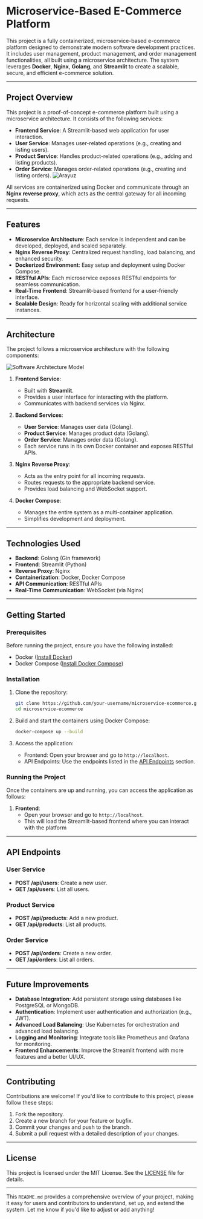 # Microservice-Based E-Commerce Platform

This project is a fully containerized, microservice-based e-commerce platform designed to demonstrate modern software development practices. It includes user management, product management, and order management functionalities, all built using a microservice architecture. The system leverages **Docker**, **Nginx**, **Golang**, and **Streamlit** to create a scalable, secure, and efficient e-commerce solution.

---

## Project Overview

This project is a proof-of-concept e-commerce platform built using a microservice architecture. It consists of the following services:
- **Frontend Service**: A Streamlit-based web application for user interaction.
- **User Service**: Manages user-related operations (e.g., creating and listing users).
- **Product Service**: Handles product-related operations (e.g., adding and listing products).
- **Order Service**: Manages order-related operations (e.g., creating and listing orders).
  ![Arayuz](https://github.com/user-attachments/assets/b558fc57-123b-4367-b89f-44c6cc741135)


All services are containerized using Docker and communicate through an **Nginx reverse proxy**, which acts as the central gateway for all incoming requests.

---

## Features

- **Microservice Architecture**: Each service is independent and can be developed, deployed, and scaled separately.
- **Nginx Reverse Proxy**: Centralized request handling, load balancing, and enhanced security.
- **Dockerized Environment**: Easy setup and deployment using Docker Compose.
- **RESTful APIs**: Each microservice exposes RESTful endpoints for seamless communication.
- **Real-Time Frontend**: Streamlit-based frontend for a user-friendly interface.
- **Scalable Design**: Ready for horizontal scaling with additional service instances.

---

## Architecture

The project follows a microservice architecture with the following components:

![Software Architecture Model](https://github.com/user-attachments/assets/95a6b6ba-bbe0-42a8-9807-dbdf89a0512d)

1. **Frontend Service**:
   - Built with **Streamlit**.
   - Provides a user interface for interacting with the platform.
   - Communicates with backend services via Nginx.

2. **Backend Services**:
   - **User Service**: Manages user data (Golang).
   - **Product Service**: Manages product data (Golang).
   - **Order Service**: Manages order data (Golang).
   - Each service runs in its own Docker container and exposes RESTful APIs.

3. **Nginx Reverse Proxy**:
   - Acts as the entry point for all incoming requests.
   - Routes requests to the appropriate backend service.
   - Provides load balancing and WebSocket support.

4. **Docker Compose**:
   - Manages the entire system as a multi-container application.
   - Simplifies development and deployment.

---

## Technologies Used

- **Backend**: Golang (Gin framework)
- **Frontend**: Streamlit (Python)
- **Reverse Proxy**: Nginx
- **Containerization**: Docker, Docker Compose
- **API Communication**: RESTful APIs
- **Real-Time Communication**: WebSocket (via Nginx)

---

## Getting Started

### Prerequisites

Before running the project, ensure you have the following installed:
- Docker ([Install Docker](https://docs.docker.com/get-docker/))
- Docker Compose ([Install Docker Compose](https://docs.docker.com/compose/install/))

### Installation

1. Clone the repository:
   ```bash
   git clone https://github.com/your-username/microservice-ecommerce.git
   cd microservice-ecommerce
   ```

2. Build and start the containers using Docker Compose:
   ```bash
   docker-compose up --build
   ```

3. Access the application:
   - Frontend: Open your browser and go to `http://localhost`.
   - API Endpoints: Use the endpoints listed in the [API Endpoints](#api-endpoints) section.

### Running the Project

Once the containers are up and running, you can access the application as follows:

1. **Frontend**:
   - Open your browser and go to `http://localhost`.
   - This will load the Streamlit-based frontend where you can interact with the platform
---
## API Endpoints

### User Service
- **POST /api/users**: Create a new user.
- **GET /api/users**: List all users.

### Product Service
- **POST /api/products**: Add a new product.
- **GET /api/products**: List all products.

### Order Service
- **POST /api/orders**: Create a new order.
- **GET /api/orders**: List all orders.

---

## Future Improvements

- **Database Integration**: Add persistent storage using databases like PostgreSQL or MongoDB.
- **Authentication**: Implement user authentication and authorization (e.g., JWT).
- **Advanced Load Balancing**: Use Kubernetes for orchestration and advanced load balancing.
- **Logging and Monitoring**: Integrate tools like Prometheus and Grafana for monitoring.
- **Frontend Enhancements**: Improve the Streamlit frontend with more features and a better UI/UX.

---

## Contributing

Contributions are welcome! If you'd like to contribute to this project, please follow these steps:
1. Fork the repository.
2. Create a new branch for your feature or bugfix.
3. Commit your changes and push to the branch.
4. Submit a pull request with a detailed description of your changes.

---

## License

This project is licensed under the MIT License. See the [LICENSE](LICENSE) file for details.

---

This `README.md` provides a comprehensive overview of your project, making it easy for users and contributors to understand, set up, and extend the system. Let me know if you'd like to adjust or add anything!
